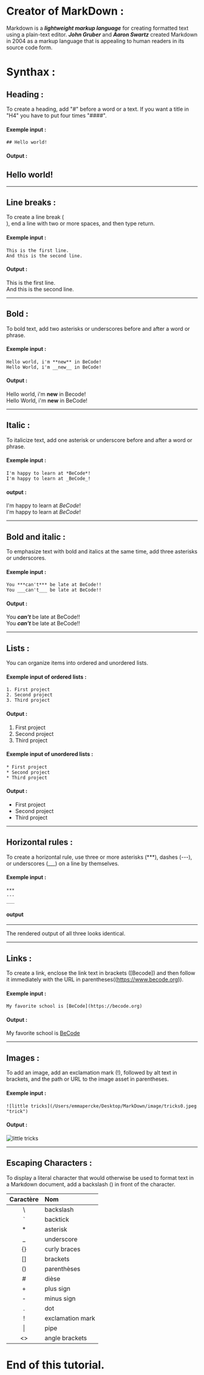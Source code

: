 # Creator of MarkDown : 

Markdown is a ***lightweight markup language*** for creating formatted text using a plain-text editor. ***John Gruber*** and ***Aaron Swartz*** created Markdown in 2004 as a markup language that is appealing to human readers in its source code form.

# Synthax :

## Heading : 

To create a heading, add "#" before a word or a text. If you want a title in "H4" you have to put four times "####".

#### Exemple input :

    ## Hello world!

#### Output : 

## Hello world!

---

## Line breaks :

To create a line break (<br>), end a line with two or more spaces, and then type return.

#### Exemple input : 

    This is the first line.  
    And this is the second line.

#### Output : 

This is the first line.  
And this is the second line.

---

## Bold :

To bold text, add two asterisks or underscores before and after a word or phrase.

#### Exemple input :

    Hello world, i'm **new** in BeCode!
    Hello World, i'm __new__ in BeCode!

#### Output : 

Hello world, i'm **new** in Becode!  
Hello World, i'm __new__ in BeCode!

---

## Italic : 

To italicize text, add one asterisk or underscore before and after a word or phrase.

#### Exemple input : 

    I'm happy to learn at *BeCode*!  
    I'm happy to learn at _BeCode_!

#### output : 

I'm happy to learn at *BeCode*!   
I'm happy to learn at _BeCode_!

---

## Bold and italic : 

To emphasize text with bold and italics at the same time, add three asterisks or underscores.

#### Exemple input : 

    You ***can't*** be late at BeCode!!
    You ___can't___ be late at BeCode!!

#### Output : 


You ***can't*** be late at BeCode!!  
You ___can't___ be late at BeCode!!

---

## Lists : 

You can organize items into ordered and unordered lists.

#### Exemple input of ordered lists :

    1. First project
    2. Second project
    3. Third project

#### Output : 

1. First project
2. Second project
3. Third project

#### Exemple input of unordered lists : 

    * First project
    * Second project
    * Third project

#### Output : 

* First project
* Second project
* Third project

---

## Horizontal rules : 

To create a horizontal rule, use three or more asterisks (***), dashes (---), or underscores (___) on a line by themselves.

#### Exemple input : 

    ***
    ---
    ___

#### output 

 _______________________
The rendered output of all three looks identical.

---

## Links : 

To create a link, enclose the link text in brackets ([Becode]) and then follow it immediately with the URL in parentheses((https://www.becode.org)).


#### Exemple input : 

    My favorite school is [BeCode](https://becode.org)

#### Output : 

My favorite school is [BeCode](https://becode.org)

---

## Images : 

To add an image, add an exclamation mark (!), followed by alt text in brackets, and the path or URL to the image asset in parentheses.

#### Exemple input : 

    ![little tricks](/Users/emmapercke/Desktop/MarkDown/image/tricks0.jpeg "trick")

#### Output : 

![little tricks](/exercise-markdown/image/tricks0.jpeg "trick")

---

## Escaping Characters : 

To display a literal character that would otherwise be used to format text in a Markdown document, add a backslash (\) in front of the character.

| Caractère | Nom                 |
| :-------: | :------------------ |
|    \\     | backslash           |
|    \`     | backtick            |
|    \*     | asterisk            |
|    \_     | underscore          |
|    \{}    | curly braces        |
|    \[]    | brackets            |
|    \()    | parenthèses         |
|    \#     | dièse               |
|    \+     | plus sign           |
|    \-     | minus sign          |
|    \.     | dot                 |
|    \!     | exclamation mark    |
|    \|     | pipe                |
|    \<>    | angle brackets      |

# End of this tutorial. 




    










